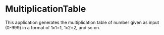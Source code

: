# MultiplicationTable
This application generates the multiplication table of number given as input (0-999) in a format of 1x1=1, 1x2=2, and so on.
